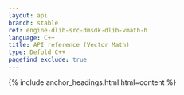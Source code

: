 ```yaml
---
layout: api
branch: stable
ref: engine-dlib-src-dmsdk-dlib-vmath-h
language: C++
title: API reference (Vector Math)
type: Defold C++
pagefind_exclude: true
---
```

{% include anchor_headings.html html=content %}